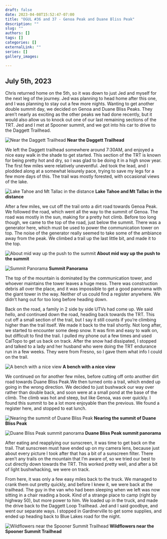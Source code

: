 ```yaml
---
draft: false
date: 2023-04-08T15:52:47-07:00
title: "OGUL #36 and 37 - Genoa Peak and Duane Bliss Peak"
description: ""
slug: ""
authors: []
tags: []
categories: []
externalLink: ""
series: []
gallery_images:

---
```

## July 5th, 2023

Chris returned home on the 5th, so it was down to just Jed and myself for the next leg of the journey. Jed was planning to head home after this one, and I was planning to stay out a few more nights. Wanting to get another double summit day, we decided on Genoa and Duane Bliss Peaks. They aren’t nearly as exciting as the other peaks we had done recently, but it would also allow us to knock out one of our last remaining sections of the TRT. Jed and I met at Spooner summit, and we got into his car to drive to the Daggett Trailhead. 

![Near the Daggett Trailhead](https://s3.us-west-1.wasabisys.com/web-assets/genoa-duane-bliss-7-5-23/PXL_20230705_145840523.MP.jpg?classes=shadow)
**Near the Daggett Trailhead**

We left the Daggett trailhead somewhere around 7:30AM, and enjoyed a nice easy walk in the shade to get started. This section of the TRT is known for being pretty hot and dry, so I was glad to be doing it in a high snow year. The first few miles were relatively uneventful. Jed took the lead, and I plodded along at a somewhat leisurely pace, trying to save my legs for a few more days of this. The trail was mostly forested, with occasional views of the lake. 

![Lake Tahoe and Mt Tallac in the distance](https://s3.us-west-1.wasabisys.com/web-assets/genoa-duane-bliss-7-5-23/PXL_20230705_154635075.jpg?classes=shadow)
**Lake Tahoe and Mt Tallac in the distance**

After a few miles, we cut off the trail onto a dirt road towards Genoa Peak. We followed the road, which went all the way to the summit of Genoa. The road was mostly in the sun, making for a pretty hot climb. Before too long though, we came to the top of the road, just below the summit. There was a generator here, which must be used to power the communication tower on top. The noise of the generator really seemed to take some of the ambiance away from the peak. We climbed a trail up the last little bit, and made it to the top.

![About mid way up the push to the summit](https://s3.us-west-1.wasabisys.com/web-assets/genoa-duane-bliss-7-5-23/PXL_20230705_170108780.jpg?classes=shadow)
**About mid way up the push to the summit**

![Summit Panorama](https://s3.us-west-1.wasabisys.com/web-assets/genoa-duane-bliss-7-5-23/PXL_20230705_171802919.PANO.jpg?classes=shadow)
**Summit Panorama**

The top of the mountain is dominated by the communication tower, and whoever maintains the tower leaves a huge mess. There was construction debris all over the place, and it was impossible to get a good panorama with the giant tower in the way. Neither of us could find a register anywhere. We didn’t hang out for too long before heading down.

Back on the road, a family in 2 side by side UTVs had come up. We said hello, and continued down the road, heading back towards the TRT. This cut off a small section of the trail, but I say it still counts if you’re climbing higher than the trail itself. We made it back to the trail shortly. Not long after, we started to encounter some deep snow. It was firm and easy to walk on, but difficult to find the trail. I pulled my phone out a few times and used CalTopo to get us back on track. After the snow had dissipated, I stopped and talked to a lady and her husband who were doing the TRT endurance run in a few weeks. They were from Fresno, so I gave them what info I could on the trail. 

![A bench with a nice view](https://s3.us-west-1.wasabisys.com/web-assets/genoa-duane-bliss-7-5-23/PXL_20230705_180311847.jpg?classes=shadow)
**A bench with a nice view**

We continued on for another few miles, before cutting off onto another dirt road towards Duane Bliss Peak.We then turned onto a trail, which ended up going in the wrong direction. We decided to just bushwack our way over rather than double back, and soon were at a small pond at the base of the climb. The climb was hot and steep, but like Genoa, was over quickly. I found this summit to be a lot more enjoyable than the previous. We found a register here, and stopped to eat lunch.

![Nearing the summit of Duane Bliss Peak](https://s3.us-west-1.wasabisys.com/web-assets/genoa-duane-bliss-7-5-23/PXL_20230705_195642511.jpg?classes=shadow)
**Nearing the summit of Duane Bliss Peak**

![Duane Bliss Peak summit panorama](https://s3.us-west-1.wasabisys.com/web-assets/genoa-duane-bliss-7-5-23/PXL_20230705_201451297.PANO.jpg?classes=shadow)
**Duane Bliss Peak summit panorama**

After eating and reapplying our sunscreen, it was time to get back on the trail. That sunscreen must have ended up on my camera lens, because just about every picture I took after that has a bit of a sunscreen filter. There aren’t any trails on the mountain that I’m aware of, so we tried our best to cut directly down towards the TRT. This worked pretty well, and after a bit of light bushwhacking, we were on track. 

From here, it was only a few easy miles back to the truck. We managed to crank them out pretty quickly, and before I knew it, we were back at the trailhead. The guy in the van who had been sleeping when we left was now sitting in a chair reading a book. Kind of a strange place to camp (right by highway 50), but more power to him. We loaded up in the truck, and made the drive back to the Daggett Loop Trailhead. Jed and I said goodbye, and went our separate ways. I stopped in Gardnerville to get some supplies, and ended up heading back to Blue Lakes road for the night.

![Wildflowers near the Spooner Summit Trailhead](https://s3.us-west-1.wasabisys.com/web-assets/genoa-duane-bliss-7-5-23/PXL_20230705_210333521.jpg?classes=shadow)
**Wildflowers near the Spooner Summit Trailhead**

